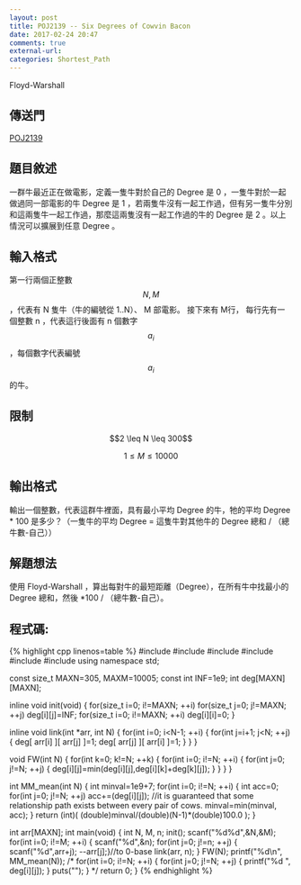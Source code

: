```yaml
---
layout: post
title: POJ2139 -- Six Degrees of Cowvin Bacon
date: 2017-02-24 20:47
comments: true
external-url:
categories: Shortest_Path
---
```


Floyd-Warshall

## 傳送門
[POJ2139](http://poj.org/problem?id=2139)

## 題目敘述
一群牛最近正在做電影，定義一隻牛對於自己的 Degree 是 0 ，一隻牛對於一起做過同一部電影的牛 Degree 是 1 ，若兩隻牛沒有一起工作過，但有另一隻牛分別和這兩隻牛一起工作過，那麼這兩隻沒有一起工作過的牛的 Degree 是 2 。以上情況可以擴展到任意 Degree 。

## 輸入格式
第一行兩個正整數 $$N,M$$ ，代表有 N 隻牛（牛的編號從 1..N）、 M 部電影。
接下來有 M行，
每行先有一個整數 n ，代表這行後面有 n 個數字 $$a_{i}$$ ，每個數字代表編號 $$a_{i}$$ 的牛。

## 限制

<center>
$$2 \leq N \leq 300$$

$$1 \leq M \leq 10000$$
</center>

## 輸出格式
輸出一個整數，代表這群牛裡面，具有最小平均 Degree 的牛，牠的平均 Degree * 100 是多少？（一隻牛的平均 Degree = 這隻牛對其他牛的 Degree 總和 / （總牛數-自己））

## 解題想法
使用 Floyd-Warshall ，算出每對牛的最短距離（Degree），在所有牛中找最小的 Degree 總和，然後 *100 / （總牛數-自己）。

## 程式碼:

{% highlight cpp linenos=table %}
#include <iostream>
#include <string>
#include <vector>
#include <cstdio>
#include <cstdlib>
#include <cstring>
using namespace std;

const size_t MAXN=305, MAXM=10005;
const int INF=1e9;
int deg[MAXN][MAXN];

inline void init(void) {
    for(size_t i=0; i!=MAXN; ++i) for(size_t j=0; j!=MAXN; ++j) deg[i][j]=INF;
    for(size_t i=0; i!=MAXN; ++i) deg[i][i]=0;
}

inline void link(int *arr, int N) {
    for(int i=0; i<N-1; ++i) {
        for(int j=i+1; j<N; ++j) {
            deg[ arr[i] ][ arr[j] ]=1;
            deg[ arr[j] ][ arr[i] ]=1;
        }
    }
}

void FW(int N) {
    for(int k=0; k!=N; ++k) {
        for(int i=0; i!=N; ++i) {
            for(int j=0; j!=N; ++j) {
                deg[i][j]=min(deg[i][j],deg[i][k]+deg[k][j]);
            }
        }
    }
}

int MM_mean(int N) {
    int minval=1e9+7;
    for(int i=0; i!=N; ++i) {
        int acc=0;
        for(int j=0; j!=N; ++j) acc+=(deg[i][j]);
        //it is guaranteed that some relationship path exists between every pair of cows.
        minval=min(minval, acc);
    }
    return (int)( (double)minval/(double)(N-1)*(double)100.0  );
}

int arr[MAXN];
int main(void) {
    int N, M, n;
    init();
    scanf("%d%d",&N,&M);
    for(int i=0; i!=M; ++i) {
        scanf("%d",&n);
        for(int j=0; j!=n; ++j) { scanf("%d",arr+j); --arr[j];}//to 0-base
        link(arr, n);
    }
    FW(N);
    printf("%d\n", MM_mean(N));
    /*
    for(int i=0; i!=N; ++i) {
        for(int j=0; j!=N; ++j) {
            printf("%d ", deg[i][j]);
        }
        puts("");
    }
    */
    return 0;
}
{% endhighlight %}

